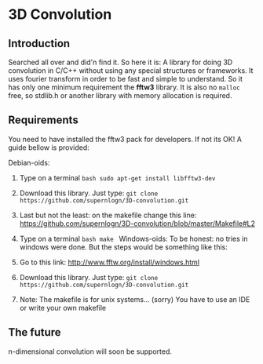 # 3D Convolution

## Introduction
Searched all over and did'n find it. So here it is:
A library for doing 3D convolution in C/C++ without using any
special structures or frameworks. It uses fourier transform in order to
be fast and simple to understand. So it has only one minimum requirement the **fftw3** library.
It is also no `malloc` free, so stdlib.h or another library with memory allocation is
required.

## Requirements
You need to have installed the fftw3 pack for developers. 
If not its OK! A guide bellow is provided:

Debian-oids:
1. Type on a terminal ```bash sudo apt-get install libfftw3-dev```
2. Download this library. Just type: ```git clone https://github.com/supernlogn/3D-convolution.git```
3. Last but not the least: on the makefile change this line: https://github.com/supernlogn/3D-convolution/blob/master/Makefile#L2
4. Type on a terminal ```bash make ```
Windows-oids:
To be honest: no tries in windows were done. 
But the steps would be something like this:

1. Go to this link: http://www.fftw.org/install/windows.html
2. Download this library. Just type: ```git clone https://github.com/supernlogn/3D-convolution.git```
3. Note: The makefile is for unix systems... (sorry) 
   You have to use an IDE or write your own makefile

## The future
n-dimensional convolution will soon be supported.
